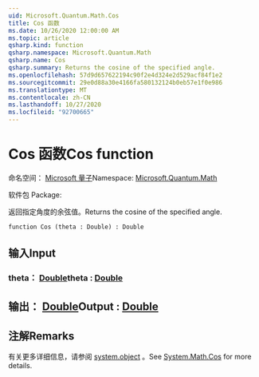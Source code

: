 ```yaml
---
uid: Microsoft.Quantum.Math.Cos
title: Cos 函数
ms.date: 10/26/2020 12:00:00 AM
ms.topic: article
qsharp.kind: function
qsharp.namespace: Microsoft.Quantum.Math
qsharp.name: Cos
qsharp.summary: Returns the cosine of the specified angle.
ms.openlocfilehash: 57d9d657622194c90f2e4d324e2d529acf84f1e2
ms.sourcegitcommit: 29e0d88a30e4166fa580132124b0eb57e1f0e986
ms.translationtype: MT
ms.contentlocale: zh-CN
ms.lasthandoff: 10/27/2020
ms.locfileid: "92700665"
---
```

# <a name="cos-function"></a><span data-ttu-id="87380-102">Cos 函数</span><span class="sxs-lookup"><span data-stu-id="87380-102">Cos function</span></span>

<span data-ttu-id="87380-103">命名空间： [Microsoft 量子](xref:Microsoft.Quantum.Math)</span><span class="sxs-lookup"><span data-stu-id="87380-103">Namespace: [Microsoft.Quantum.Math](xref:Microsoft.Quantum.Math)</span></span>

<span data-ttu-id="87380-104">软件包 [](https://nuget.org/packages/)</span><span class="sxs-lookup"><span data-stu-id="87380-104">Package: [](https://nuget.org/packages/)</span></span>


<span data-ttu-id="87380-105">返回指定角度的余弦值。</span><span class="sxs-lookup"><span data-stu-id="87380-105">Returns the cosine of the specified angle.</span></span>

```qsharp
function Cos (theta : Double) : Double
```


## <a name="input"></a><span data-ttu-id="87380-106">输入</span><span class="sxs-lookup"><span data-stu-id="87380-106">Input</span></span>

### <a name="theta--double"></a><span data-ttu-id="87380-107">theta： [Double](xref:microsoft.quantum.lang-ref.double)</span><span class="sxs-lookup"><span data-stu-id="87380-107">theta : [Double](xref:microsoft.quantum.lang-ref.double)</span></span>





## <a name="output--double"></a><span data-ttu-id="87380-108">输出： [Double](xref:microsoft.quantum.lang-ref.double)</span><span class="sxs-lookup"><span data-stu-id="87380-108">Output : [Double](xref:microsoft.quantum.lang-ref.double)</span></span>



## <a name="remarks"></a><span data-ttu-id="87380-109">注解</span><span class="sxs-lookup"><span data-stu-id="87380-109">Remarks</span></span>

<span data-ttu-id="87380-110">有关更多详细信息，请参阅 [system.object](https://docs.microsoft.com/dotnet/api/system.math.cos) 。</span><span class="sxs-lookup"><span data-stu-id="87380-110">See [System.Math.Cos](https://docs.microsoft.com/dotnet/api/system.math.cos) for more details.</span></span>